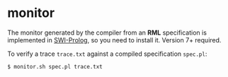 # monitor

The monitor generated by the compiler from an **RML** specification is implemented in [SWI-Prolog](http://www.swi-prolog.org/), so you need to install it. Version 7+ required.

To verify a trace `trace.txt` against a compiled specification `spec.pl`:

    $ monitor.sh spec.pl trace.txt
